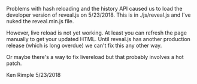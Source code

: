 Problems with hash reloading and the history API caused us to load the developer version of reveal.js on 5/23/2018. This is in ./js/reveal.js and I've nuked the reveal.min.js file.

However, live reload is not yet working. At least you can refresh the page manually to get your updated HTML. Until reveal.js has another production release (which is long overdue) we can't fix this any other way.

Or maybe there's a way to fix livereload but that probably involves a hot patch.

Ken Rimple
5/23/2018
